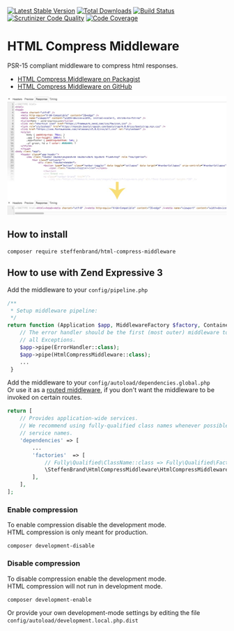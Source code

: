 [![Latest Stable Version](https://poser.pugx.org/steffenbrand/html-compress-middleware/v/stable)](https://packagist.org/packages/steffenbrand/html-compress-middleware)
[![Total Downloads](https://poser.pugx.org/steffenbrand/html-compress-middleware/downloads)](https://packagist.org/packages/steffenbrand/html-compress-middleware)
[![Build Status](https://scrutinizer-ci.com/g/steffenbrand/html-compress-middleware/badges/build.png?b=master)](https://scrutinizer-ci.com/g/steffenbrand/html-compress-middleware/build-status/master)
[![Scrutinizer Code Quality](https://scrutinizer-ci.com/g/steffenbrand/html-compress-middleware/badges/quality-score.png?b=master)](https://scrutinizer-ci.com/g/steffenbrand/html-compress-middleware/?branch=master)
[![Code Coverage](https://scrutinizer-ci.com/g/steffenbrand/html-compress-middleware/badges/coverage.png?b=master)](https://scrutinizer-ci.com/g/steffenbrand/html-compress-middleware/?branch=master)

# HTML Compress Middleware
PSR-15 compliant middleware to compress html responses.

* [HTML Compress Middleware on Packagist](https://packagist.org/packages/steffenbrand/html-compress-middleware)
* [HTML Compress Middleware on GitHub](https://github.com/steffenbrand/html-compress-middleware)

![Concept](https://github.com/steffenbrand/html-compress-middleware/blob/master/concept.jpg?raw=true)

## How to install

```
composer require steffenbrand/html-compress-middleware
```

## How to use with Zend Expressive 3

Add the middleware to your `config/pipeline.php`

```php
/**
 * Setup middleware pipeline:
 */
return function (Application $app, MiddlewareFactory $factory, ContainerInterface $container) : void {
    // The error handler should be the first (most outer) middleware to catch
    // all Exceptions.
    $app->pipe(ErrorHandler::class);
    $app->pipe(HtmlCompressMiddleware::class);
    ...
 }
```

Add the middleware to your `config/autoload/dependencies.global.php`  
Or use it as a [routed middleware](https://zendframework.github.io/zend-expressive/v3/getting-started/features/#flow-overview), if you don't want the middleware to be invoked on certain routes.

```php
return [
    // Provides application-wide services.
    // We recommend using fully-qualified class names whenever possible as
    // service names.
    'dependencies' => [
        ...
        'factories'  => [
            // Fully\Qualified\ClassName::class => Fully\Qualified\FactoryName::class,
            \SteffenBrand\HtmlCompressMiddleware\HtmlCompressMiddleware::class => \SteffenBrand\HtmlCompressMiddleware\HtmlCompressMiddlewareFactory::class,
        ],
    ],
];
```

### Enable compression

To enable compression disable the development mode.  
HTML compression is only meant for production.

```
composer development-disable
```

### Disable compression

To disable compression enable the development mode.   
HTML compression will not run in development mode.

```
composer development-enable
```

Or provide your own development-mode settings by editing the file `config/autoload/development.local.php.dist`